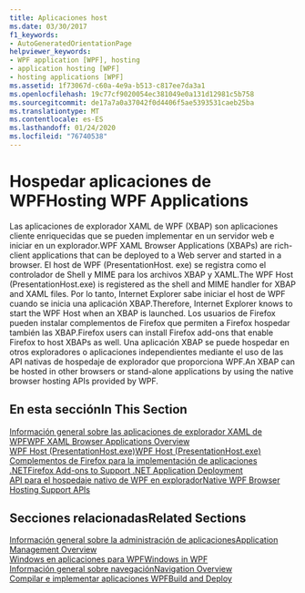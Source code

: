 ```yaml
---
title: Aplicaciones host
ms.date: 03/30/2017
f1_keywords:
- AutoGeneratedOrientationPage
helpviewer_keywords:
- WPF application [WPF], hosting
- application hosting [WPF]
- hosting applications [WPF]
ms.assetid: 1f73067d-c60a-4e9a-b513-c817ee7da3a1
ms.openlocfilehash: 19c77cf9020054ec381049e0a131d12981c5b758
ms.sourcegitcommit: de17a7a0a37042f0d4406f5ae5393531caeb25ba
ms.translationtype: MT
ms.contentlocale: es-ES
ms.lasthandoff: 01/24/2020
ms.locfileid: "76740538"
---
```

# <a name="hosting-wpf-applications"></a><span data-ttu-id="e1382-102">Hospedar aplicaciones de WPF</span><span class="sxs-lookup"><span data-stu-id="e1382-102">Hosting WPF Applications</span></span>
<span data-ttu-id="e1382-103">Las aplicaciones de explorador XAML de WPF (XBAP) son aplicaciones cliente enriquecidas que se pueden implementar en un servidor web e iniciar en un explorador.</span><span class="sxs-lookup"><span data-stu-id="e1382-103">WPF XAML Browser Applications (XBAPs) are rich-client applications that can be deployed to a Web server and started in a browser.</span></span> <span data-ttu-id="e1382-104">El host de WPF (PresentationHost. exe) se registra como el controlador de Shell y MIME para los archivos XBAP y XAML.</span><span class="sxs-lookup"><span data-stu-id="e1382-104">The WPF Host (PresentationHost.exe) is registered as the shell and MIME handler for XBAP and XAML files.</span></span> <span data-ttu-id="e1382-105">Por lo tanto, Internet Explorer sabe iniciar el host de WPF cuando se inicia una aplicación XBAP.</span><span class="sxs-lookup"><span data-stu-id="e1382-105">Therefore, Internet Explorer knows to start the WPF Host when an XBAP is launched.</span></span> <span data-ttu-id="e1382-106">Los usuarios de Firefox pueden instalar complementos de Firefox que permiten a Firefox hospedar también las XBAP.</span><span class="sxs-lookup"><span data-stu-id="e1382-106">Firefox users can install Firefox add-ons that enable Firefox to host XBAPs as well.</span></span> <span data-ttu-id="e1382-107">Una aplicación XBAP se puede hospedar en otros exploradores o aplicaciones independientes mediante el uso de las API nativas de hospedaje de explorador que proporciona WPF.</span><span class="sxs-lookup"><span data-stu-id="e1382-107">An XBAP can be hosted in other browsers or stand-alone applications by using the native browser hosting APIs provided by WPF.</span></span>  
  
## <a name="in-this-section"></a><span data-ttu-id="e1382-108">En esta sección</span><span class="sxs-lookup"><span data-stu-id="e1382-108">In This Section</span></span>  
 [<span data-ttu-id="e1382-109">Información general sobre las aplicaciones de explorador XAML de WPF</span><span class="sxs-lookup"><span data-stu-id="e1382-109">WPF XAML Browser Applications Overview</span></span>](wpf-xaml-browser-applications-overview.md)  
   [<span data-ttu-id="e1382-110">WPF Host (PresentationHost.exe)</span><span class="sxs-lookup"><span data-stu-id="e1382-110">WPF Host (PresentationHost.exe)</span></span>](wpf-host-presentationhost-exe.md)  
  [<span data-ttu-id="e1382-111">Complementos de Firefox para la implementación de aplicaciones .NET</span><span class="sxs-lookup"><span data-stu-id="e1382-111">Firefox Add-ons to Support .NET Application Deployment</span></span>](firefox-add-ons-to-support-net-application-deployment.md)  
  [<span data-ttu-id="e1382-112">API para el hospedaje nativo de WPF en explorador</span><span class="sxs-lookup"><span data-stu-id="e1382-112">Native WPF Browser Hosting Support APIs</span></span>](native-wpf-browser-hosting-support-apis.md)  
  
## <a name="related-sections"></a><span data-ttu-id="e1382-113">Secciones relacionadas</span><span class="sxs-lookup"><span data-stu-id="e1382-113">Related Sections</span></span>  
 [<span data-ttu-id="e1382-114">Información general sobre la administración de aplicaciones</span><span class="sxs-lookup"><span data-stu-id="e1382-114">Application Management Overview</span></span>](application-management-overview.md)  
  [<span data-ttu-id="e1382-115">Windows en aplicaciones para WPF</span><span class="sxs-lookup"><span data-stu-id="e1382-115">Windows in WPF</span></span>](windows-in-wpf-applications.md)  
  [<span data-ttu-id="e1382-116">Información general sobre navegación</span><span class="sxs-lookup"><span data-stu-id="e1382-116">Navigation Overview</span></span>](navigation-overview.md)  
  [<span data-ttu-id="e1382-117">Compilar e implementar aplicaciones WPF</span><span class="sxs-lookup"><span data-stu-id="e1382-117">Build and Deploy</span></span>](building-and-deploying-wpf-applications.md)
